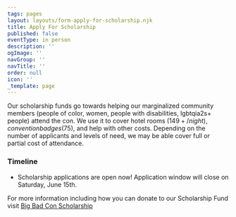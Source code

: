 ```yaml
---
tags: pages
layout: layouts/form-apply-for-scholarship.njk
title: Apply For Scholarship
published: false
eventType: in person
description: ''
ogImage: ''
navGroup: ''
navTitle: ''
order: null
icon: ''
_template: page
---
```


Our scholarship funds go towards helping our marginalized community members (people of color, women, people with disabilities, lgbtqia2s+ people) attend the con. We use it to cover hotel rooms ($149+/night), convention badges ($75), and help with other costs. Depending on the number of applicants and levels of need, we may be able cover full or partial cost of attendance.

### Timeline

* Scholarship applications are open now! Application window will close on Saturday, June 15th.

For more information including how you can donate to our Scholarship Fund visit [Big Bad Con Scholarship](/big-bad-con-scholarship)
